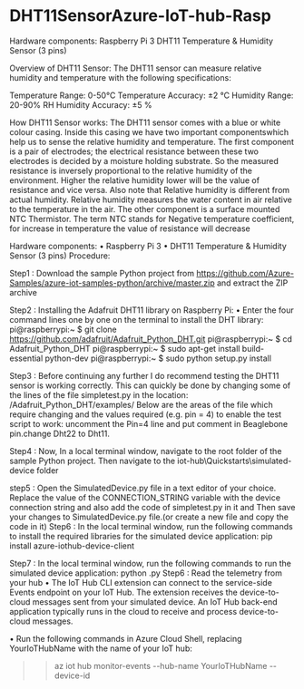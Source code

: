 # DHT11SensorAzure-IoT-hub-Rasp

Hardware components:
Raspberry Pi 3
DHT11 Temperature & Humidity Sensor (3 pins)

Overview of DHT11 Sensor:
The DHT11 sensor can measure relative humidity and temperature with the following specifications:

Temperature Range: 0-50°C
Temperature Accuracy: ±2 °C
Humidity Range: 20-90% RH
Humidity Accuracy: ±5 %

How DHT11 Sensor works:
The DHT11 sensor comes with a blue or white colour casing. Inside this casing we have two important componentswhich help us to sense the relative humidity and temperature. The first component is a pair of electrodes; the electrical resistance between these two electrodes is decided by a moisture holding substrate. So the measured resistance is inversely proportional to the relative humidity of the environment. Higher the relative humidity lower will be the value of resistance and vice versa.  Also note that Relative humidity is different from actual humidity. Relative humidity measures the water content in air relative to the temperature in the air.
The other component is a surface mounted NTC Thermistor. The term NTC stands for Negative temperature coefficient, for increase in temperature the value of resistance will decrease

Hardware components:
•	Raspberry Pi 3
•	DHT11 Temperature & Humidity Sensor (3 pins)
Procedure:

Step1 :
Download the sample Python project from https://github.com/Azure-Samples/azure-iot-samples-python/archive/master.zip and extract the ZIP archive

Step2 :
Installing the Adafruit DHT11 library on Raspberry Pi:
•	Enter the four command lines one by one on the terminal to install the DHT library:
pi@raspberrypi:~ $ git clone https://github.com/adafruit/Adafruit_Python_DHT.git 
pi@raspberrypi:~ $ cd Adafruit_Python_DHT
pi@raspberrypi:~ $ sudo apt-get install build-essential python-dev 
pi@raspberrypi:~ $ sudo python setup.py install

Step3 :
Before continuing any further I do recommend testing the DHT11 sensor is working correctly.
This can quickly be done by changing some of the lines of the file simpletest.py in the location: /Adafruit_Python_DHT/examples/
Below are the areas of the file which require changing and the values required (e.g. pin = 4) to enable the test script to work:
uncomment the Pin=4 line and put comment in Beaglebone pin.change Dht22 to Dht11.

Step4 :
Now, In a local terminal window, navigate to the root folder of the sample Python project. Then navigate to the iot-hub\Quickstarts\simulated-device folder

step5 :
Open the SimulatedDevice.py file in a text editor of your choice.
Replace the value of the CONNECTION_STRING variable with the device connection string
and also add the code of simpletest.py in it and Then save your changes to SimulatedDevice.py file.(or create a new file and copy the code in it)
Step6 :
In the local terminal window, run the following commands to install the required libraries for the simulated device application:
pip install azure-iothub-device-client

Step7 :
In the local terminal window, run the following commands to run the simulated device application:
python <urfilename>.py
Step6 :
Read the telemetry from your hub
•	The IoT Hub CLI extension can connect to the service-side Events endpoint on your IoT Hub. The extension receives the device-to-cloud messages sent from your simulated device. An IoT Hub back-end application typically runs in the cloud to receive and process device-to-cloud messages.

•	Run the following commands in Azure Cloud Shell, replacing YourIoTHubName with the name of your IoT hub:

>>az iot hub monitor-events --hub-name YourIoTHubName --device-id <urdevicename>





